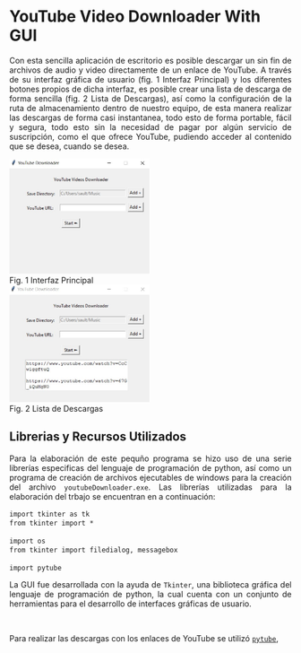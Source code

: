 # YouTube Video Downloader With GUI

<p align = 'justify'>Con esta sencilla aplicación de escritorio es posible descargar un sin fin de archivos de audio y video directamente de un enlace de YouTube. A través de su interfaz gráfica de usuario (fig. 1 Interfaz Principal) y los diferentes botones propios de dicha interfaz, es posible crear una lista de descarga de forma sencilla (fig. 2 Lista de Descargas), así como la configuración de la ruta de almacenamiento dentro de nuestro equipo, de esta manera realizar las descargas de forma casi instantanea, todo esto de forma portable, fácil y segura, todo esto sin la necesidad de pagar por algún servicio de suscripción, como el que ofrece YouTube, pudiendo acceder al contenido que se desea, cuando se desea.</p>

<img width="250px" src ="figs/WhatsApp Image 2022-07-23 at 11.11.31 PM.jpeg"><br>Fig. 1 Interfaz Principal</img><br>
<img width="250px" src ="figs/WhatsApp Image 2022-07-23 at 11.14.43 PM.jpeg"><br>Fig. 2 Lista de Descargas</img><br>

## Librerias y Recursos Utilizados
<p align = 'justify'> Para la elaboración de este pequño programa se hizo uso de una serie librerías especificas del lenguaje de programación de python, así como un programa de creación de archivos ejecutables de windows para la creación del archivo <code>youtubeDownloader.exe</code>. Las librerías utilizadas para la elaboración del trbajo se encuentran en a continuación:</p>

```
import tkinter as tk
from tkinter import *

import os
from tkinter import filedialog, messagebox

import pytube
```
<p align = 'justify'>La GUI fue desarrollada con la ayuda de <code>Tkinter</code>, una biblioteca gráfica del lenguaje de programación de python, la cual cuenta con un conjunto de herramientas para el desarrollo de interfaces gráficas de usuario.</p><br>

<p align = 'justify'>Para realizar las descargas con los enlaces de YouTube se utilizó <a href='https://pytube.io/en/latest/', target="_blank" rel="noopener noreferrer"><code>pytube</code></a>,</p> 

